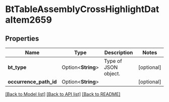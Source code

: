 # BtTableAssemblyCrossHighlightDataItem2659

## Properties

Name | Type | Description | Notes
------------ | ------------- | ------------- | -------------
**bt_type** | Option<**String**> | Type of JSON object. | [optional]
**occurrence_path_id** | Option<**String**> |  | [optional]

[[Back to Model list]](../README.md#documentation-for-models) [[Back to API list]](../README.md#documentation-for-api-endpoints) [[Back to README]](../README.md)


